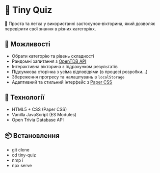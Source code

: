 # 🧠 Tiny Quiz

🎯 Проста та легка у використанні застосунок-вікторина, який дозволяє перевірити свої знання в різних категоріях.

## 🚀 Можливості

- Обрати категорію та рівень складності
- Рандомні запитання з [OpenTDB API](https://opentdb.com/)
- Інтерактивна вікторина з підрахунком результатів
- Підсумкова сторінка з усіма відповідями (в процесі розробки...)
- Збереження прогресу та налаштувань в `localStorage`
- Адаптивний та стильний інтерфейс з [Paper CSS](https://www.getpapercss.com/)

## 🧰 Технології

- HTML5 + CSS (Paper CSS)
- Vanilla JavaScript (ES Modules)
- Open Trivia Database API

## 📦 Встановлення

- git clone
- cd tiny-quiz
- nmp i
- npx serve
